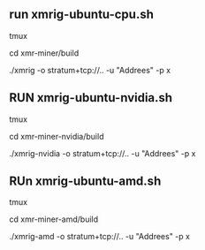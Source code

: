 ## run xmrig-ubuntu-cpu.sh
tmux

cd xmr-miner/build

./xmrig -o stratum+tcp://.. -u "Addrees" -p x
## RUN xmrig-ubuntu-nvidia.sh
tmux

cd xmr-miner-nvidia/build

./xmrig-nvidia -o stratum+tcp://.. -u "Addrees" -p x
## RUn xmrig-ubuntu-amd.sh
tmux

cd xmr-miner-amd/build

./xmrig-amd -o stratum+tcp://.. -u "Addrees" -p x

